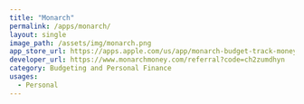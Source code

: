 ```yaml
---
title: "Monarch"
permalink: /apps/monarch/
layout: single
image_path: /assets/img/monarch.png
app_store_url: https://apps.apple.com/us/app/monarch-budget-track-money/id1459319842
developer_url: https://www.monarchmoney.com/referral?code=ch2zumdhyn
category: Budgeting and Personal Finance
usages:
  - Personal
---
```

